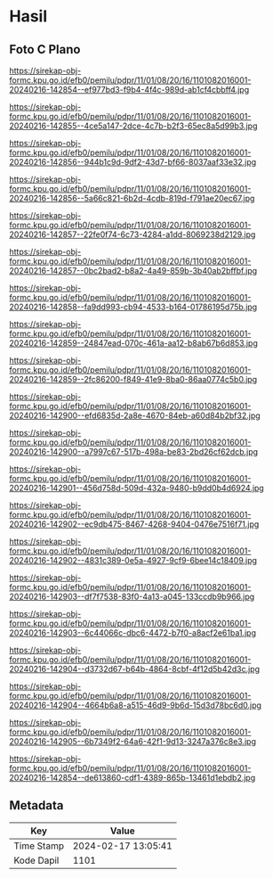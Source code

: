 # Hasil

## Foto C Plano

https://sirekap-obj-formc.kpu.go.id/efb0/pemilu/pdpr/11/01/08/20/16/1101082016001-20240216-142854--ef977bd3-f9b4-4f4c-989d-ab1cf4cbbff4.jpg

https://sirekap-obj-formc.kpu.go.id/efb0/pemilu/pdpr/11/01/08/20/16/1101082016001-20240216-142855--4ce5a147-2dce-4c7b-b2f3-65ec8a5d99b3.jpg

https://sirekap-obj-formc.kpu.go.id/efb0/pemilu/pdpr/11/01/08/20/16/1101082016001-20240216-142856--944b1c9d-9df2-43d7-bf66-8037aaf33e32.jpg

https://sirekap-obj-formc.kpu.go.id/efb0/pemilu/pdpr/11/01/08/20/16/1101082016001-20240216-142856--5a66c821-6b2d-4cdb-819d-f791ae20ec67.jpg

https://sirekap-obj-formc.kpu.go.id/efb0/pemilu/pdpr/11/01/08/20/16/1101082016001-20240216-142857--22fe0f74-6c73-4284-a1dd-8069238d2129.jpg

https://sirekap-obj-formc.kpu.go.id/efb0/pemilu/pdpr/11/01/08/20/16/1101082016001-20240216-142857--0bc2bad2-b8a2-4a49-859b-3b40ab2bffbf.jpg

https://sirekap-obj-formc.kpu.go.id/efb0/pemilu/pdpr/11/01/08/20/16/1101082016001-20240216-142858--fa9dd993-cb94-4533-b164-01786195d75b.jpg

https://sirekap-obj-formc.kpu.go.id/efb0/pemilu/pdpr/11/01/08/20/16/1101082016001-20240216-142859--24847ead-070c-461a-aa12-b8ab67b6d853.jpg

https://sirekap-obj-formc.kpu.go.id/efb0/pemilu/pdpr/11/01/08/20/16/1101082016001-20240216-142859--2fc86200-f849-41e9-8ba0-86aa0774c5b0.jpg

https://sirekap-obj-formc.kpu.go.id/efb0/pemilu/pdpr/11/01/08/20/16/1101082016001-20240216-142900--efd6835d-2a8e-4670-84eb-a60d84b2bf32.jpg

https://sirekap-obj-formc.kpu.go.id/efb0/pemilu/pdpr/11/01/08/20/16/1101082016001-20240216-142900--a7997c67-517b-498a-be83-2bd26cf62dcb.jpg

https://sirekap-obj-formc.kpu.go.id/efb0/pemilu/pdpr/11/01/08/20/16/1101082016001-20240216-142901--456d758d-509d-432a-9480-b9dd0b4d6924.jpg

https://sirekap-obj-formc.kpu.go.id/efb0/pemilu/pdpr/11/01/08/20/16/1101082016001-20240216-142902--ec9db475-8467-4268-9404-0476e7516f71.jpg

https://sirekap-obj-formc.kpu.go.id/efb0/pemilu/pdpr/11/01/08/20/16/1101082016001-20240216-142902--4831c389-0e5a-4927-9cf9-6bee14c18409.jpg

https://sirekap-obj-formc.kpu.go.id/efb0/pemilu/pdpr/11/01/08/20/16/1101082016001-20240216-142903--df7f7538-83f0-4a13-a045-133ccdb9b966.jpg

https://sirekap-obj-formc.kpu.go.id/efb0/pemilu/pdpr/11/01/08/20/16/1101082016001-20240216-142903--6c44066c-dbc6-4472-b7f0-a8acf2e61ba1.jpg

https://sirekap-obj-formc.kpu.go.id/efb0/pemilu/pdpr/11/01/08/20/16/1101082016001-20240216-142904--d3732d67-b64b-4864-8cbf-4f12d5b42d3c.jpg

https://sirekap-obj-formc.kpu.go.id/efb0/pemilu/pdpr/11/01/08/20/16/1101082016001-20240216-142904--4664b6a8-a515-46d9-9b6d-15d3d78bc6d0.jpg

https://sirekap-obj-formc.kpu.go.id/efb0/pemilu/pdpr/11/01/08/20/16/1101082016001-20240216-142905--6b7349f2-64a6-42f1-9d13-3247a376c8e3.jpg

https://sirekap-obj-formc.kpu.go.id/efb0/pemilu/pdpr/11/01/08/20/16/1101082016001-20240216-142854--de613860-cdf1-4389-865b-13461d1ebdb2.jpg


## Metadata

| Key        | Value               |
| ---------- | ------------------- |
| Time Stamp | 2024-02-17 13:05:41 |
| Kode Dapil | 1101                |



